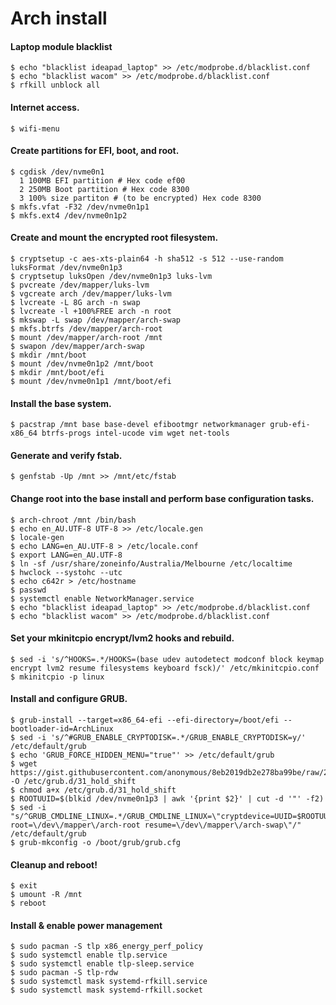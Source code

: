 # Arch install

#### Laptop module blacklist
```
$ echo "blacklist ideapad_laptop" >> /etc/modprobe.d/blacklist.conf
$ echo "blacklist wacom" >> /etc/modprobe.d/blacklist.conf
$ rfkill unblock all
```

#### Internet access.
```
$ wifi-menu
```
#### Create partitions for EFI, boot, and root.
```
$ cgdisk /dev/nvme0n1
  1 100MB EFI partition # Hex code ef00
  2 250MB Boot partition # Hex code 8300
  3 100% size partiton # (to be encrypted) Hex code 8300
$ mkfs.vfat -F32 /dev/nvme0n1p1
$ mkfs.ext4 /dev/nvme0n1p2
```
#### Create and mount the encrypted root filesystem.
```
$ cryptsetup -c aes-xts-plain64 -h sha512 -s 512 --use-random luksFormat /dev/nvme0n1p3
$ cryptsetup luksOpen /dev/nvme0n1p3 luks-lvm
$ pvcreate /dev/mapper/luks-lvm
$ vgcreate arch /dev/mapper/luks-lvm
$ lvcreate -L 8G arch -n swap
$ lvcreate -l +100%FREE arch -n root
$ mkswap -L swap /dev/mapper/arch-swap
$ mkfs.btrfs /dev/mapper/arch-root
$ mount /dev/mapper/arch-root /mnt
$ swapon /dev/mapper/arch-swap
$ mkdir /mnt/boot
$ mount /dev/nvme0n1p2 /mnt/boot
$ mkdir /mnt/boot/efi
$ mount /dev/nvme0n1p1 /mnt/boot/efi
```
#### Install the base system.
```
$ pacstrap /mnt base base-devel efibootmgr networkmanager grub-efi-x86_64 btrfs-progs intel-ucode vim wget net-tools
```
#### Generate and verify fstab.
```
$ genfstab -Up /mnt >> /mnt/etc/fstab
```
#### Change root into the base install and perform base configuration tasks.
```
$ arch-chroot /mnt /bin/bash
$ echo en_AU.UTF-8 UTF-8 >> /etc/locale.gen
$ locale-gen
$ echo LANG=en_AU.UTF-8 > /etc/locale.conf
$ export LANG=en_AU.UTF-8
$ ln -sf /usr/share/zoneinfo/Australia/Melbourne /etc/localtime
$ hwclock --systohc --utc
$ echo c642r > /etc/hostname
$ passwd
$ systemctl enable NetworkManager.service
$ echo "blacklist ideapad_laptop" >> /etc/modprobe.d/blacklist.conf
$ echo "blacklist wacom" >> /etc/modprobe.d/blacklist.conf
```
#### Set your mkinitcpio encrypt/lvm2 hooks and rebuild.
```
$ sed -i 's/^HOOKS=.*/HOOKS=(base udev autodetect modconf block keymap encrypt lvm2 resume filesystems keyboard fsck)/' /etc/mkinitcpio.conf
$ mkinitcpio -p linux
```
#### Install and configure GRUB.
```
$ grub-install --target=x86_64-efi --efi-directory=/boot/efi --bootloader-id=ArchLinux
$ sed -i 's/^#GRUB_ENABLE_CRYPTODISK=.*/GRUB_ENABLE_CRYPTODISK=y/' /etc/default/grub
$ echo 'GRUB_FORCE_HIDDEN_MENU="true"' >> /etc/default/grub
$ wget https://gist.githubusercontent.com/anonymous/8eb2019db2e278ba99be/raw/257f15100fd46aeeb8e33a7629b209d0a14b9975/gistfile1.sh -O /etc/grub.d/31_hold_shift
$ chmod a+x /etc/grub.d/31_hold_shift
$ ROOTUUID=$(blkid /dev/nvme0n1p3 | awk '{print $2}' | cut -d '"' -f2)
$ sed -i "s/^GRUB_CMDLINE_LINUX=.*/GRUB_CMDLINE_LINUX=\"cryptdevice=UUID=$ROOTUUID:lvm root=\/dev\/mapper\/arch-root resume=\/dev\/mapper\/arch-swap\"/" /etc/default/grub
$ grub-mkconfig -o /boot/grub/grub.cfg
```
#### Cleanup and reboot!
```
$ exit
$ umount -R /mnt
$ reboot
```
#### Install & enable power management
```
$ sudo pacman -S tlp x86_energy_perf_policy
$ sudo systemctl enable tlp.service
$ sudo systemctl enable tlp-sleep.service
$ sudo pacman -S tlp-rdw
$ sudo systemctl mask systemd-rfkill.service
$ sudo systemctl mask systemd-rfkill.socket
```
